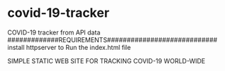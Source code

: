 # covid-19-tracker
COVID-19 tracker from API data
#############REQUIREMENTS############################
install httpserver to Run the index.html file


SIMPLE STATIC WEB SITE FOR TRACKING COVID-19 WORLD-WIDE
